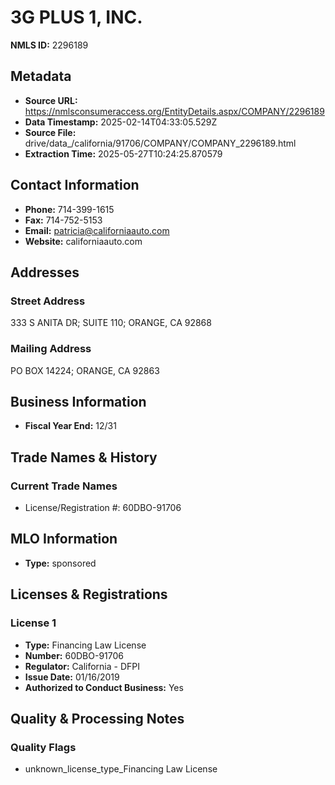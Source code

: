 # 3G PLUS 1, INC.

**NMLS ID:** 2296189

## Metadata
- **Source URL:** https://nmlsconsumeraccess.org/EntityDetails.aspx/COMPANY/2296189
- **Data Timestamp:** 2025-02-14T04:33:05.529Z
- **Source File:** drive/data_/california/91706/COMPANY/COMPANY_2296189.html
- **Extraction Time:** 2025-05-27T10:24:25.870579

## Contact Information
- **Phone:** 714-399-1615
- **Fax:** 714-752-5153
- **Email:** patricia@californiaauto.com
- **Website:** californiaauto.com

## Addresses
### Street Address
333 S ANITA DR; SUITE 110; ORANGE, CA 92868

### Mailing Address
PO BOX 14224; ORANGE, CA 92863

## Business Information
- **Fiscal Year End:** 12/31

## Trade Names & History
### Current Trade Names
- License/Registration #: 60DBO-91706

## MLO Information
- **Type:** sponsored

## Licenses & Registrations

### License 1
- **Type:** Financing Law License
- **Number:** 60DBO-91706
- **Regulator:** California - DFPI
- **Issue Date:** 01/16/2019
- **Authorized to Conduct Business:** Yes

## Quality & Processing Notes
### Quality Flags
- unknown_license_type_Financing Law License
